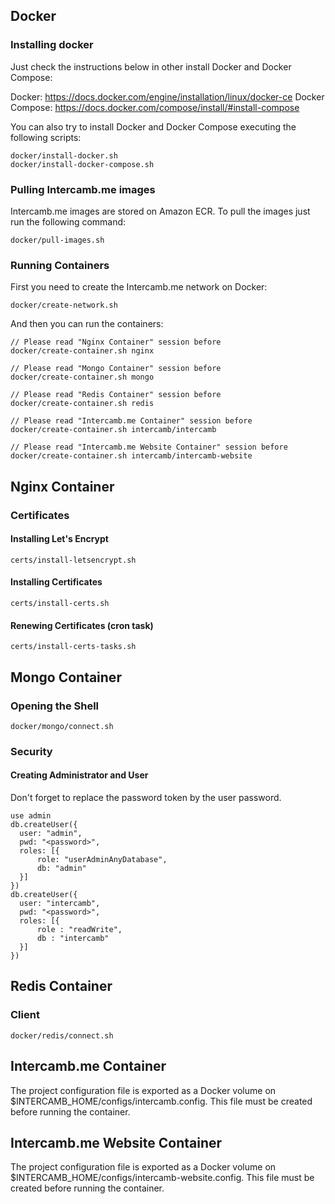 ## Docker ##

### Installing docker ###

Just check the instructions below in other install Docker and Docker Compose:

Docker: https://docs.docker.com/engine/installation/linux/docker-ce
Docker Compose: https://docs.docker.com/compose/install/#install-compose

You can also try to install Docker and Docker Compose executing the following scripts:
````
docker/install-docker.sh
docker/install-docker-compose.sh
````

### Pulling Intercamb.me images ###

Intercamb.me images are stored on Amazon ECR. To pull the images just run the following command:
````
docker/pull-images.sh
````

### Running Containers ###

First you need to create the Intercamb.me network on Docker:
````
docker/create-network.sh
````
And then you can run the containers:
````
// Please read "Nginx Container" session before
docker/create-container.sh nginx

// Please read "Mongo Container" session before
docker/create-container.sh mongo

// Please read "Redis Container" session before
docker/create-container.sh redis

// Please read "Intercamb.me Container" session before
docker/create-container.sh intercamb/intercamb

// Please read "Intercamb.me Website Container" session before
docker/create-container.sh intercamb/intercamb-website
````

## Nginx Container ##

### Certificates ###

#### Installing Let's Encrypt ####
````
certs/install-letsencrypt.sh
````

#### Installing Certificates ####
````
certs/install-certs.sh
````

#### Renewing Certificates (cron task) ####
````
certs/install-certs-tasks.sh
````

## Mongo Container ##

### Opening the Shell ###
````
docker/mongo/connect.sh
````

### Security ###

#### Creating Administrator and User ####

Don't forget to replace the password token by the user password.
````
use admin
db.createUser({
  user: "admin",
  pwd: "<password>",
  roles: [{
      role: "userAdminAnyDatabase",
      db: "admin"
  }]
})
db.createUser({
  user: "intercamb",
  pwd: "<password>",
  roles: [{
      role : "readWrite",
      db : "intercamb"
  }]
})
````

## Redis Container ##

### Client ###

````
docker/redis/connect.sh
````

## Intercamb.me Container ##

The project configuration file is exported as a Docker volume on $INTERCAMB_HOME/configs/intercamb.config.
This file must be created before running the container.

## Intercamb.me Website Container ##

The project configuration file is exported as a Docker volume on $INTERCAMB_HOME/configs/intercamb-website.config.
This file must be created before running the container.